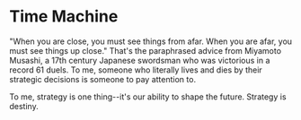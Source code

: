 # Time Machine 

"When you are close, you must see things from afar. When you are afar, you must see things up close." That's the paraphrased advice from Miyamoto Musashi, a 17th century Japanese swordsman who was victorious in a record 61 duels. To me, someone who literally lives and dies by their strategic decisions is someone to pay attention to. 

To me, strategy is one thing--it's our ability to shape the future. Strategy is destiny. 



